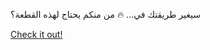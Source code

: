 سيغير طريقتك في... 🔥 من منكم يحتاج لهذه القطعة؟

[Check it out!](https://www.facebook.com/share/17TW2PL6Tj/)